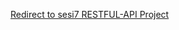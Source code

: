 [Redirect to sesi7 RESTFUL-API Project](https://github.com/kurisu-snek/CIMB_Specialization/tree/main/sesi7)
